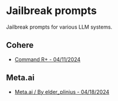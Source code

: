 # Jailbreak prompts

Jailbreak prompts for various LLM systems.

## Cohere

- [Command R+ - 04/11/2024](./Cohere/CommandR_Plus_04112024.md)

## Meta.ai

- [Meta.ai / By elder_plinius - 04/18/2024](./Meta.ai/elder_plinius_04182024.md)
